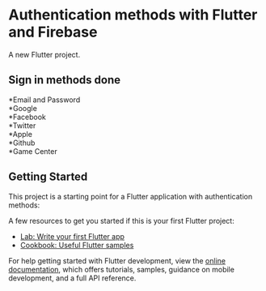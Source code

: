 # Authentication methods with Flutter and Firebase

A new Flutter project.

## Sign in methods done

*Email and Password<br />
*Google<br />
*Facebook<br />
*Twitter<br />
*Apple<br />
*Github<br />
\*Game Center<br />

## Getting Started

This project is a starting point for a Flutter application with authentication methods:

A few resources to get you started if this is your first Flutter project:

- [Lab: Write your first Flutter app](https://docs.flutter.dev/get-started/codelab)
- [Cookbook: Useful Flutter samples](https://docs.flutter.dev/cookbook)

For help getting started with Flutter development, view the
[online documentation](https://docs.flutter.dev/), which offers tutorials,
samples, guidance on mobile development, and a full API reference.
